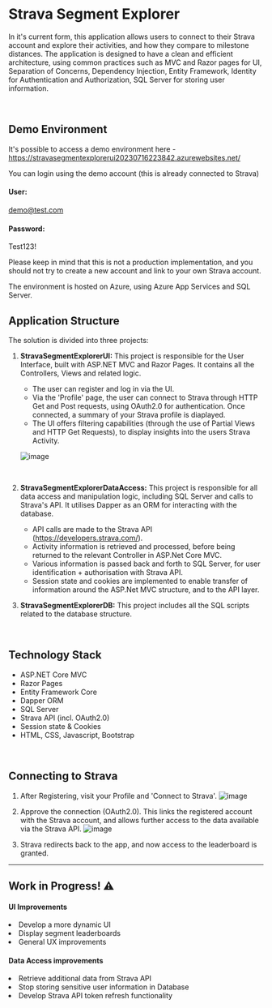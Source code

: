 # Strava Segment Explorer

In it's current form, this application allows users to connect to their Strava account and explore their activities, and how they compare to milestone distances. The application is designed to have a clean and efficient architecture, using common practices such as MVC and Razor pages for UI, Separation of Concerns, Dependency Injection, Entity Framework, Identity for Authentication and Authorization, SQL Server for storing user information. 

<br />

## Demo Environment
It's possible to access a demo environment here - https://stravasegmentexplorerui20230716223842.azurewebsites.net/

You  can login using the demo account (this is already connected to Strava)
    
#### User:  
demo@test.com

#### Password:
Test123!
    

Please keep in mind that this is not a production implementation, and you should not try to create a new account and link to your own Strava account. 

The environment is hosted on Azure, using Azure App Services and SQL Server. 
    

## Application Structure

The solution is divided into three projects:

1. **StravaSegmentExplorerUI:** This project is responsible for the User Interface, built with ASP.NET MVC and Razor Pages. It contains all the Controllers, Views and related logic.

    - The user can register and log in via the UI.
    - Via the 'Profile' page, the user can connect to Strava through HTTP Get and Post requests, using OAuth2.0 for authentication. Once connected, a summary of your Strava profile is diaplayed. 
    - The UI offers filtering capabilities (through the use of Partial Views and HTTP Get Requests), to display insights into the users Strava Activity.

    ![image](https://github.com/MikeNolan678/StravaSegmentExplorer/assets/50291390/77501ba8-e512-4ab3-b849-e7a7a486773c)

<br />

2. **StravaSegmentExplorerDataAccess:** This project is responsible for all data access and manipulation logic, including SQL Server and calls to Strava's API. It utilises Dapper as an ORM for interacting with the database.

    - API calls are made to the Strava API (https://developers.strava.com/).
    - Activity information is retrieved and processed, before being returned to the relevant Controller in ASP.Net Core MVC.
    - Various information is passed back and forth to SQL Server, for user identification + authorisation with Strava API.
    - Session state and cookies are implemented to enable transfer of information around the ASP.Net MVC structure, and to the API layer.

    
4. **StravaSegmentExplorerDB:** This project includes all the SQL scripts related to the database structure.

<br />

## Technology Stack

- ASP.NET Core MVC
- Razor Pages
- Entity Framework Core
- Dapper ORM
- SQL Server
- Strava API (incl. OAuth2.0)
- Session state & Cookies
- HTML, CSS, Javascript, Bootstrap
  
<br />

## Connecting to Strava
1. After Registering, visit your Profile and 'Connect to Strava'. 
![image](https://github.com/MikeNolan678/Strava-Segment-Explorer/assets/50291390/e67ac82f-3e83-4939-8b77-0aa0fb8a3c7e)

2. Approve the connection (OAuth2.0). This links the registered account with the Strava account, and allows further access to the data available via the Strava API.
![image](https://github.com/MikeNolan678/Strava-Segment-Explorer/assets/50291390/8b715d88-c47c-491a-a1a3-9c00dd7c8933)

3. Strava redirects back to the app, and now access to the leaderboard is granted.
   

<hr />

<H2> Work in Progress! ⚠️</H2>

<h4>UI Improvements</h4>

<li>Develop a more dynamic UI</li>
<li>Display segment leaderboards</li>
<li>General UX improvements</li>

<h4> Data Access  improvements</h4>
<li>Retrieve additional data from Strava API</li>
<li>Stop storing sensitive user information in Database</li>
<li>Develop Strava API token refresh functionality</li>
